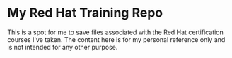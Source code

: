 # My Red Hat Training Repo
This is a spot for me to save files associated with the Red Hat certification courses I've taken. The content here is for my personal reference only and is not intended for any other purpose.

